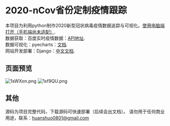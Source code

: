 # 2020-nCov省份定制疫情跟踪
本项目为利用python制作2020新型冠状病毒疫情数据追踪与可视化。[使用电脑端打开（手机端尚未适配）](http://120.55.96.4:8000/index.html/). </br>
数据获取：百度实时疫情数据：[API地址](https://service-nxxl1y2s-1252957949.gz.apigw.tencentcs.com/release/newpneumonia).  </br>
数据可视化：pyecharts：[文档](https://github.com/liuhuanshuo/zaoqi_study/blob/master/python%E7%9B%B8%E5%85%B3/%E4%BD%BF%E7%94%A8pytecharts%E8%BF%9B%E8%A1%8C%E6%95%B0%E6%8D%AE%E5%8F%AF%E8%A7%86%E5%8C%96.md).  </br>
网站开发部署：Django：[中文文档](https://docs.djangoproject.com/en/3.0/).  </br>
## 页面预览
![1sWXon.png](https://s2.ax1x.com/2020/02/05/1sWXon.png)
![1sf9QU.png](https://s2.ax1x.com/2020/02/05/1sf9QU.png)</br>

## 其他
源码为项目完整代码，下载源码可快速部署（后续会出文档）。
请勿用于任何商业用途，联系：huanshuo0801@gmail.com


